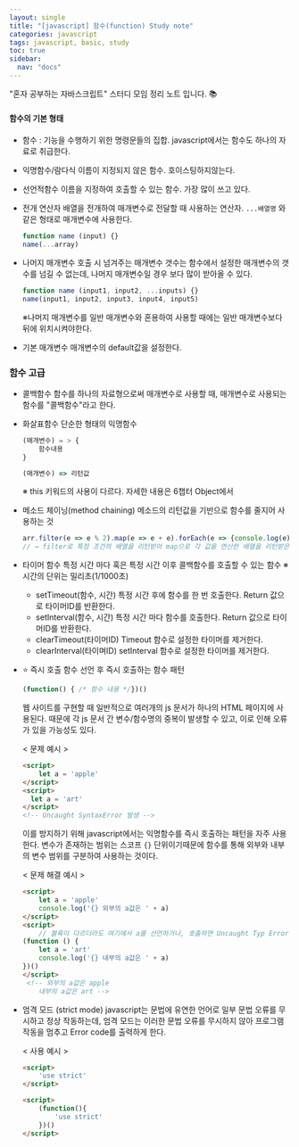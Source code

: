 ```yaml
---
layout: single
title: "[javascript] 함수(function) Study note"
categories: javascript
tags: javascript, basic, study
toc: true
sidebar:
  nav: "docs"
---
```


"혼자 공부하는 자바스크립트" 스터디 모임 정리 노트 입니다. 📚

#### 함수의 기본 형태

- 함수 : 기능을 수행하기 위한 명령문들의 집합. 
  javascript에서는 함수도 하나의 자료로 취급한다.

- 익명함수/람다식
  이름이 지정되지 않은 함수. 호이스팅하지않는다.

- 선언적함수
  이름을 지정하여 호출할 수 있는 함수. 가장 많이 쓰고 있다.

- 전개 연산자
  배열을 전개하여 매개변수로 전달할 때 사용하는 연산자. `...배열명` 와 같은 형태로 매개변수에 사용한다.

  ```javascript
  function name (input) {}
  name(...array)
  ```

- 나머지 매개변수
  호출 시 넘겨주는 매개변수 갯수는 함수에서 설정한 매개변수의 갯수를 넘길 수 없는데, 나머지 매개변수일 경우 보다 많이 받아올 수 있다.

  ```javascript
  function name (input1, input2, ...inputs) {}
  name(input1, input2, input3, input4, input5)
  ```

  ※나머지 매개변수를 일반 매개변수와 혼용하여 사용할 때에는 일반 매개변수보다 뒤에 위치시켜야한다.

- 기본 매개변수
  매개변수의 default값을 설정한다.



### 함수 고급

- 콜백함수
  함수를 하나의 자료형으로써 매개변수로 사용할 때, 매개변수로 사용되는 함수를 "콜백함수"라고 한다.

- 화살표함수 
  단순한 형태의 익명함수

  ```javascript
  (매개변수) = > {
      함수내용
  }
  
  (매개변수) => 리턴값
  ```

  ※ this 키워드의 사용이 다르다. 자세한 내용은 6챕터 Object에서

- 메소드 체이닝(method chaining)
  메소드의 리턴값을 기반으로 함수를 줄지어 사용하는 것

  ```javascript
  arr.filter(e => e % 2).map(e => e + e).forEach(e => {console.log(e)})
  // → filter로 특정 조건의 배열을 리턴받아 map으로 각 값을 연산한 배열을 리턴받은 후 forEach로 해당 배열을 출력해준다.
  ```

- 타이머 함수
  특정 시간 마다 혹은 특정 시간 이후 콜백함수를 호출할 수 있는 함수
  ※ 시간의 단위는 밀리초(1/1000초)

  - setTimeout(함수, 시간)
    특정 시간 후에 함수를 한 번 호출한다. Return 값으로 타이머ID를 반환한다.
  - setInterval(함수, 시간)
    특정 시간 마다 함수를 호출한다. Return 값으로 타이머ID를 반환한다.
  - clearTimeout(타이머ID)
    Timeout 함수로 설정한 타이머를 제거한다.
  - clearInterval(타이며ID)
    setInterval 함수로 설정한 타이머를 제거한다.

- ⭐ 즉시 호출 함수 
  선언 후 즉시 호출하는 함수 패턴

  ```javascript
  (function() { /* 함수 내용 */})()
  ```

  웹 사이트를 구현할 때 일반적으로 여러개의 js 문서가 하나의 HTML 페이지에 사용된다. 
  때문에 각 js 문서 간 변수/함수명의 중복이 발생할 수 있고, 이로 인해 오류가 있을 가능성도 있다. 

  < 문제 예시 >

  ```html
  <script>
      let a = 'apple'
  </script>
  <script>
  	let a = 'art'
  </script>
  <!-- Uncaught SyntaxError 발생 -->
  ```

  이를 방지하기 위해 javascript에서는 익명함수를 즉시 호출하는 패턴을 자주 사용한다.
  변수가 존재하는 범위는 스코프 `{}` 단위이기때문에 함수를 통해 외부와 내부의 변수 범위를 구분하여 사용하는 것이다. 

  < 문제 해결 예시 > 

  ```html
  <script>
      let a = 'apple'
      console.log('{} 외부의 a값은 ' + a)
  </script>
  <script>
      // 블록이 다르더라도 여기에서 a를 선언하거나, 호출하면 Uncaught Typ Error 가 발생한다. 꼭 아래와 같이 스코프 안에 넣어주자.
  (function () {
      let a = 'art'
      console.log('{} 내부의 a값은 ' + a)
  })()
  </script>
   <!-- 외부의 a값은 apple
   	  내부의 a값은 art -->
  ```

- 엄격 모드 (strict mode)
  javascript는 문법에 유연한 언어로 일부 문법 오류를 무시하고 정상 작동하는데, 엄격 모드는 이러한 문법 오류를 무시하지 않아 프로그램 작동을 멈추고 Error code를 출력하게 한다.

  < 사용 예시 >

  ```html
  <script>
      'use strict'
  </script>
  
  <script>
      (function(){
          'use strict'
      })()
  </script>
  ```

  

  
